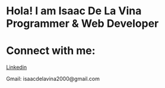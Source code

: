 <h1> Hola! I am Isaac De La Vina <br> Programmer & Web Developer</h1>




<h1>Connect with me:</h1>
<a href="https://www.linkedin.com/in/isaac-joseph-de-la-vina-8a2017279/">Linkedin</a>
<p>Gmail: <span>isaacdelavina2000@gmail.com</span></p>



